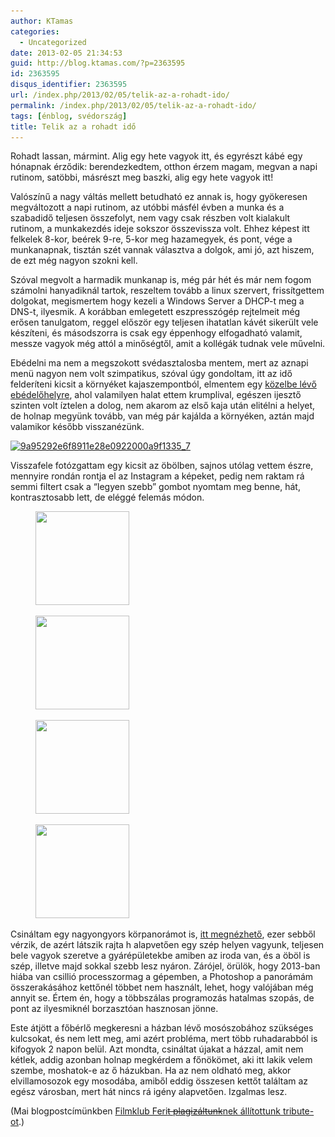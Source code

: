 ```yaml
---
author: KTamas
categories:
  - Uncategorized
date: 2013-02-05 21:34:53
guid: http://blog.ktamas.com/?p=2363595
id: 2363595
disqus_identifier: 2363595
url: /index.php/2013/02/05/telik-az-a-rohadt-ido/
permalink: /index.php/2013/02/05/telik-az-a-rohadt-ido/
tags: [énblog, svédország]
title: Telik az a rohadt idő
---
```


Rohadt lassan, mármint. Alig egy hete vagyok itt, és egyrészt kábé egy hónapnak érződik: berendezkedtem, otthon érzem magam, megvan a napi rutinom, satöbbi, másrészt meg baszki, alig egy hete vagyok itt!

Valószínű a nagy váltás mellett betudható ez annak is, hogy gyökeresen megváltozott a napi rutinom, az utóbbi másfél évben a munka és a szabadidő teljesen összefolyt, nem vagy csak részben volt kialakult rutinom, a munkakezdés ideje sokszor összevissza volt. Ehhez képest itt felkelek 8-kor, beérek 9-re, 5-kor meg hazamegyek, és pont, vége a munkanapnak, tisztán szét vannak választva a dolgok, ami jó, azt hiszem, de ezt még nagyon szokni kell.

Szóval megvolt a harmadik munkanap is, még pár hét és már nem fogom számolni hanyadiknál tartok, reszeltem tovább a linux szervert, frissítgettem dolgokat, megismertem hogy kezeli a Windows Server a DHCP-t meg a DNS-t, ilyesmik. A korábban emlegetett eszpresszógép rejtelmeit még erősen tanulgatom, reggel először egy teljesen ihatatlan kávét sikerült vele készíteni, és másodszorra is csak egy éppenhogy elfogadható valamit, messze vagyok még attól a minőségtől, amit a kollégák tudnak vele művelni. 

Ebédelni ma nem a megszokott svédasztalosba mentem, mert az aznapi menü nagyon nem volt szimpatikus, szóval úgy gondoltam, itt az idő felderíteni kicsit a környéket kajaszempontból, elmentem egy [közelbe lévő ebédelőhelyre](http://www.rodasten.se/), ahol valamilyen halat ettem krumplival, egészen ijesztő szinten volt íztelen a dolog, nem akarom az első kaja után elitélni a helyet, de holnap megyünk tovább, van még pár kajálda a környéken, aztán majd valamikor később visszanézünk.

[<img src="/wp-content/uploads/2013/02/9a95292e6f8911e28e0922000a9f1335_7.jpg" alt="9a95292e6f8911e28e0922000a9f1335_7" width="612" height="612" class="aligncenter size-full wp-image-2363603" srcset="/wp-content/uploads/2013/02/9a95292e6f8911e28e0922000a9f1335_7.jpg 612w, /wp-content/uploads/2013/02/9a95292e6f8911e28e0922000a9f1335_7-150x150.jpg 150w, /wp-content/uploads/2013/02/9a95292e6f8911e28e0922000a9f1335_7-300x300.jpg 300w" sizes="(max-width: 612px) 100vw, 612px" />](/wp-content/uploads/2013/02/9a95292e6f8911e28e0922000a9f1335_7.jpg)

Visszafele fotózgattam egy kicsit az öbölben, sajnos utólag vettem észre, mennyire rondán rontja el az Instagram a képeket, pedig nem raktam rá semmi filtert csak a &#8220;legyen szebb&#8221; gombot nyomtam meg benne, hát, kontrasztosabb lett, de eléggé felemás módon.

<div id='gallery-4' class='gallery galleryid-2363595 gallery-columns-4 gallery-size-thumbnail'>
  <figure class='gallery-item'> 
  
  <div class='gallery-icon landscape'>
    <a href='https://blog.ktamas.com/index.php/2013/02/05/telik-az-a-rohadt-ido/e2e874126f8c11e2b8f122000a1f9345_7/'><img width="150" height="150" src="/wp-content/uploads/2013/02/e2e874126f8c11e2b8f122000a1f9345_7-150x150.jpg" class="attachment-thumbnail size-thumbnail" alt="" srcset="/wp-content/uploads/2013/02/e2e874126f8c11e2b8f122000a1f9345_7-150x150.jpg 150w, /wp-content/uploads/2013/02/e2e874126f8c11e2b8f122000a1f9345_7-300x300.jpg 300w, /wp-content/uploads/2013/02/e2e874126f8c11e2b8f122000a1f9345_7.jpg 612w" sizes="(max-width: 150px) 100vw, 150px" /></a>
  </div></figure><figure class='gallery-item'> 
  
  <div class='gallery-icon landscape'>
    <a href='https://blog.ktamas.com/index.php/2013/02/05/telik-az-a-rohadt-ido/bde9a0826f8c11e2ab9622000a9f1423_7/'><img width="150" height="150" src="/wp-content/uploads/2013/02/bde9a0826f8c11e2ab9622000a9f1423_7-150x150.jpg" class="attachment-thumbnail size-thumbnail" alt="" srcset="/wp-content/uploads/2013/02/bde9a0826f8c11e2ab9622000a9f1423_7-150x150.jpg 150w, /wp-content/uploads/2013/02/bde9a0826f8c11e2ab9622000a9f1423_7-300x300.jpg 300w, /wp-content/uploads/2013/02/bde9a0826f8c11e2ab9622000a9f1423_7.jpg 612w" sizes="(max-width: 150px) 100vw, 150px" /></a>
  </div></figure><figure class='gallery-item'> 
  
  <div class='gallery-icon landscape'>
    <a href='https://blog.ktamas.com/index.php/2013/02/05/telik-az-a-rohadt-ido/aa4194906f8c11e29bac22000a9f13d0_7/'><img width="150" height="150" src="/wp-content/uploads/2013/02/aa4194906f8c11e29bac22000a9f13d0_7-150x150.jpg" class="attachment-thumbnail size-thumbnail" alt="" srcset="/wp-content/uploads/2013/02/aa4194906f8c11e29bac22000a9f13d0_7-150x150.jpg 150w, /wp-content/uploads/2013/02/aa4194906f8c11e29bac22000a9f13d0_7-300x300.jpg 300w, /wp-content/uploads/2013/02/aa4194906f8c11e29bac22000a9f13d0_7.jpg 612w" sizes="(max-width: 150px) 100vw, 150px" /></a>
  </div></figure><figure class='gallery-item'> 
  
  <div class='gallery-icon landscape'>
    <a href='https://blog.ktamas.com/index.php/2013/02/05/telik-az-a-rohadt-ido/8f3ec5b46f8c11e29a4b22000a1fb593_7/'><img width="150" height="150" src="/wp-content/uploads/2013/02/8f3ec5b46f8c11e29a4b22000a1fb593_7-150x150.jpg" class="attachment-thumbnail size-thumbnail" alt="" srcset="/wp-content/uploads/2013/02/8f3ec5b46f8c11e29a4b22000a1fb593_7-150x150.jpg 150w, /wp-content/uploads/2013/02/8f3ec5b46f8c11e29a4b22000a1fb593_7-300x300.jpg 300w, /wp-content/uploads/2013/02/8f3ec5b46f8c11e29a4b22000a1fb593_7.jpg 612w" sizes="(max-width: 150px) 100vw, 150px" /></a>
  </div></figure>
</div>

Csináltam egy nagyongyors körpanorámot is, [itt megnézhető](http://i.imgur.com/0K1p80d.jpg), ezer sebből vérzik, de azért látszik rajta h alapvetően egy szép helyen vagyunk, teljesen bele vagyok szeretve a gyárépületekbe amiben az iroda van, és a öböl is szép, illetve majd sokkal szebb lesz nyáron. Zárójel, örülök, hogy 2013-ban hiába van csillió processzormag a gépemben, a Photoshop a panorámám összerakásához kettőnél többet nem használt, lehet, hogy valójában még annyit se. Értem én, hogy a többszálas programozás hatalmas szopás, de pont az ilyesmiknél borzasztóan hasznosan jönne.

Este átjött a főbérlő megkeresni a házban lévő mosószobához szükséges kulcsokat, és nem lett meg, ami azért probléma, mert több ruhadarabból is kifogyok 2 napon belül. Azt mondta, csináltat újakat a házzal, amit nem kétlek, addig azonban holnap megkérdem a főnökömet, aki itt lakik velem szembe, moshatok-e az ő házukban. Ha az nem oldható meg, akkor elvillamosozok egy mosodába, amiből eddig összesen kettőt találtam az egész városban, mert hát nincs rá igény alapvetően. Izgalmas lesz.

(Mai blogpostcímünkben [Filmklub Feri<del>t plagizáltunk</del>nek állítottunk tribute-ot](http://filmklub.postr.hu/).)
